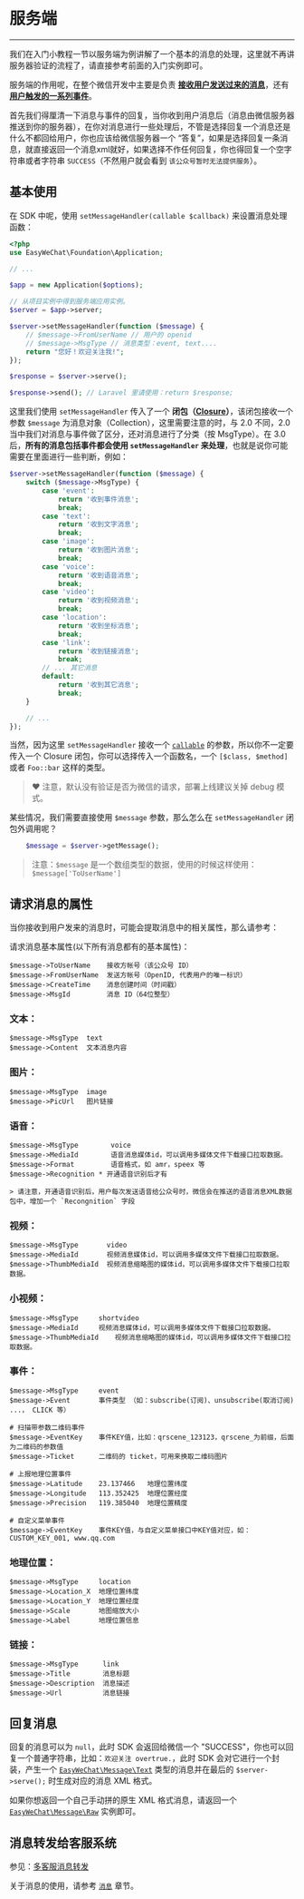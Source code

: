 # 服务端
---

我们在入门小教程一节以服务端为例讲解了一个基本的消息的处理，这里就不再讲服务器验证的流程了，请直接参考前面的入门实例即可。

服务端的作用呢，在整个微信开发中主要是负责 **[接收用户发送过来的消息](http://mp.weixin.qq.com/wiki/10/79502792eef98d6e0c6e1739da387346.html)**，还有 **[用户触发的一系列事件](http://mp.weixin.qq.com/wiki/2/5baf56ce4947d35003b86a9805634b1e.html)**。

首先我们得厘清一下消息与事件的回复，当你收到用户消息后（消息由微信服务器推送到你的服务器），在你对消息进行一些处理后，不管是选择回复一个消息还是什么不都回给用户，你也应该给微信服务器一个 “答复”，如果是选择回复一条消息，就直接返回一个消息xml就好，如果选择不作任何回复，你也得回复一个空字符串或者字符串 `SUCCESS`（不然用户就会看到 `该公众号暂时无法提供服务`）。

## 基本使用

在 SDK 中呢，使用 `setMessageHandler(callable $callback)` 来设置消息处理函数：

```php
<?php
use EasyWeChat\Foundation\Application;

// ...

$app = new Application($options);

// 从项目实例中得到服务端应用实例。
$server = $app->server;

$server->setMessageHandler(function ($message) {
    // $message->FromUserName // 用户的 openid
    // $message->MsgType // 消息类型：event, text....
    return "您好！欢迎关注我!";
});

$response = $server->serve();

$response->send(); // Laravel 里请使用：return $response;
```

这里我们使用 `setMessageHandler` 传入了一个 **闭包（[Closure](http://php.net/manual/en/class.closure.php)）**，该闭包接收一个参数 `$message` 为消息对象（Collection），这里需要注意的时，与 2.0 不同，2.0 当中我们对消息与事件做了区分，还对消息进行了分类（按 MsgType）。在 3.0 后，**所有的消息包括事件都会使用 `setMessageHandler` 来处理**，也就是说你可能需要在里面进行一些判断，例如：

```php
$server->setMessageHandler(function ($message) {
    switch ($message->MsgType) {
        case 'event':
            return '收到事件消息';
            break;
        case 'text':
            return '收到文字消息';
            break;
        case 'image':
            return '收到图片消息';
            break;
        case 'voice':
            return '收到语音消息';
            break;
        case 'video':
            return '收到视频消息';
            break;
        case 'location':
            return '收到坐标消息';
            break;
        case 'link':
            return '收到链接消息';
            break;
        // ... 其它消息
        default:
            return '收到其它消息';
            break;
    }

    // ...
});
```

当然，因为这里 `setMessageHandler` 接收一个 [`callable`](http://php.net/manual/zh/language.types.callable.php) 的参数，所以你不一定要传入一个 Closure 闭包，你可以选择传入一个函数名，一个 `[$class, $method]` 或者 `Foo::bar` 这样的类型。

> :heart: 注意，默认没有验证是否为微信的请求，部署上线建议关掉 debug 模式。

某些情况，我们需要直接使用 `$message` 参数，那么怎么在 `setMessageHandler` 闭包外调用呢？

```php
    $message = $server->getMessage();
```
> 注意：`$message` 是一个数组类型的数据，使用的时候这样使用：`$message['ToUserName']`

## 请求消息的属性

当你接收到用户发来的消息时，可能会提取消息中的相关属性，那么请参考：

请求消息基本属性(以下所有消息都有的基本属性)：

    $message->ToUserName    接收方帐号（该公众号 ID）
    $message->FromUserName  发送方帐号（OpenID, 代表用户的唯一标识）
    $message->CreateTime    消息创建时间（时间戳）
    $message->MsgId         消息 ID（64位整型）

### 文本：

    $message->MsgType  text
    $message->Content  文本消息内容

### 图片：

    $message->MsgType  image
    $message->PicUrl   图片链接

### 语音：

    $message->MsgType        voice
    $message->MediaId        语音消息媒体id，可以调用多媒体文件下载接口拉取数据。
    $message->Format         语音格式，如 amr，speex 等
    $message->Recognition * 开通语音识别后才有

    > 请注意，开通语音识别后，用户每次发送语音给公众号时，微信会在推送的语音消息XML数据包中，增加一个 `Recongnition` 字段

### 视频：

    $message->MsgType       video
    $message->MediaId       视频消息媒体id，可以调用多媒体文件下载接口拉取数据。
    $message->ThumbMediaId  视频消息缩略图的媒体id，可以调用多媒体文件下载接口拉取数据。

### 小视频：

    $message->MsgType     shortvideo
    $message->MediaId     视频消息媒体id，可以调用多媒体文件下载接口拉取数据。
    $message->ThumbMediaId    视频消息缩略图的媒体id，可以调用多媒体文件下载接口拉取数据。

### 事件：

    $message->MsgType     event
    $message->Event       事件类型 （如：subscribe(订阅)、unsubscribe(取消订阅) ...， CLICK 等）

    # 扫描带参数二维码事件
    $message->EventKey    事件KEY值，比如：qrscene_123123，qrscene_为前缀，后面为二维码的参数值
    $message->Ticket      二维码的 ticket，可用来换取二维码图片

    # 上报地理位置事件
    $message->Latitude    23.137466   地理位置纬度
    $message->Longitude   113.352425  地理位置经度
    $message->Precision   119.385040  地理位置精度

    # 自定义菜单事件
    $message->EventKey    事件KEY值，与自定义菜单接口中KEY值对应，如：CUSTOM_KEY_001, www.qq.com

### 地理位置：

    $message->MsgType     location
    $message->Location_X  地理位置纬度
    $message->Location_Y  地理位置经度
    $message->Scale       地图缩放大小
    $message->Label       地理位置信息

### 链接：

    $message->MsgType      link
    $message->Title        消息标题
    $message->Description  消息描述
    $message->Url          消息链接

## 回复消息

回复的消息可以为 `null`，此时 SDK 会返回给微信一个 "SUCCESS"，你也可以回复一个普通字符串，比如：`欢迎关注 overtrue.`，此时 SDK 会对它进行一个封装，产生一个 [`EasyWeChat\Message\Text`](https://github.com/EasyWeChat/message/blob/master/src/Text.php) 类型的消息并在最后的 `$server->serve();` 时生成对应的消息 XML 格式。

如果你想返回一个自己手动拼的原生 XML 格式消息，请返回一个 [`EasyWeChat\Message\Raw`](https://github.com/EasyWeChat/message/blob/master/src/Raw.php) 实例即可。

## 消息转发给客服系统

参见：[多客服消息转发](message-transfer.html)

关于消息的使用，请参考 [`消息`](messages.html) 章节。
